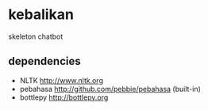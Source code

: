 kebalikan
=========

skeleton chatbot

dependencies
----------------
* NLTK http://www.nltk.org
* pebahasa http://github.com/pebbie/pebahasa (built-in)
* bottlepy http://bottlepy.org